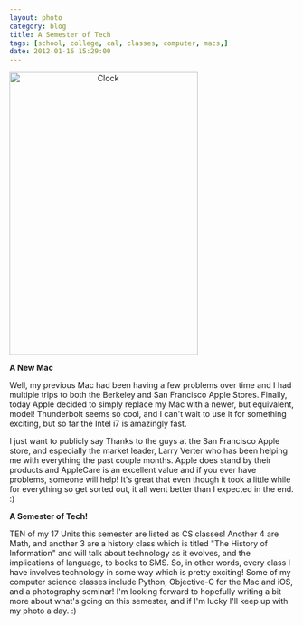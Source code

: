 ```yaml
---
layout: photo
category: blog
title: A Semester of Tech
tags: [school, college, cal, classes, computer, macs,]
date: 2012-01-16 15:29:00
---
```


<img src="http://farm8.staticflickr.com/7027/6712574633_a8991ca168.jpg" width="333" height="500" alt="Clock" style="text-align:center;"/>

**A New Mac**

Well, my previous Mac had been having a few problems over time and I had multiple trips to both the Berkeley and San Francisco Apple Stores. Finally, today Apple decided to simply replace my Mac with a newer, but equivalent, model! Thunderbolt seems so cool, and I can't wait to use it for something exciting, but so far the Intel i7 is amazingly fast.

I just want to publicly say Thanks to the guys at the San Francisco Apple store, and especially the market leader, Larry Verter who has been helping me with everything the past couple months. Apple does stand by their products and AppleCare is an excellent value and if you ever have problems, someone will help! It's great that even though it took a little while for everything so get sorted out, it all went better than I expected in the end. :)

<!--more--> 

**A Semester of Tech!**

TEN of my 17 Units this semester are listed as CS classes! Another 4 are Math, and another 3 are a history class which is titled "The History of Information" and will talk about technology as it evolves, and the implications of language, to books to SMS. So, in other words, every class I have involves technology in some way which is pretty exciting! Some of my computer science classes include Python, Objective-C for the Mac and iOS, and a photography seminar! I'm looking forward to hopefully writing a bit more about what's going on this semester, and if I'm lucky I'll keep up with my photo a day. :)
